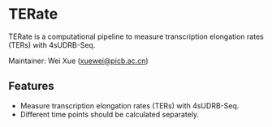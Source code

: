 # TERate
TERate is a computational pipeline to measure transcription elongation rates (TERs) with 4sUDRB-Seq.

Maintainer: Wei Xue (xuewei@picb.ac.cn)

Features
--------

* Measure transcription elongation rates (TERs) with 4sUDRB-Seq.
* Different time points should be calculated separately.
